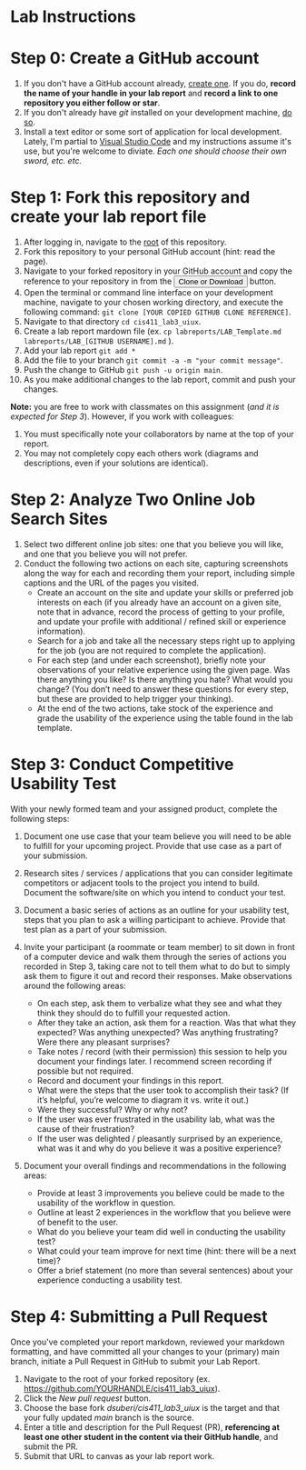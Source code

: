 # Lab Instructions

# Step 0: Create a GitHub account
1. If you don't have a GitHub account already, [create one](https://github.com/join). If you do, **record the name of your handle in your lab report** and **record a link to one repository you either follow or star**.
2. If you don't already have _git_ installed on your development machine, [do so](https://git-scm.com/downloads).
3. Install a text editor or some sort of application for local development. Lately, I'm partial to [Visual Studio Code](https://code.visualstudio.com/) and my instructions assume it's use, but you're welcome to diviate. _Each one should choose their own sword, etc. etc._

# Step 1: Fork this repository and create your lab report file
1. After logging in, navigate to the [root](https://github.com/dsuberi/cis411_lab3_uiux) of this repository.
2. Fork this repository to your personal GitHub account (hint: read the page).
3. Navigate to your forked repository in your GitHub account and copy the reference to your repository in from the <button class="btn btn-sm btn-primary">Clone or Download</button> button.
4. Open the terminal or command line interface on your development machine, navigate to your chosen working directory, and execute the following command: ```git clone [YOUR COPIED GITHUB CLONE REFERENCE]```.
5. Navigate to that directory ```cd cis411_lab3_uiux```.
6. Create a lab report mardown file (ex. ```cp labreports/LAB_Template.md labreports/LAB_[GITHUB USERNAME].md``` ).
7. Add your lab report ```git add *```
8. Add the file to your branch ```git commit -a -m "your commit message"```.
9. Push the change to GitHub ```git push -u origin main```.
10. As you make additional changes to the lab report, commit and push your changes.

**Note:** you are free to work with classmates on this assignment (*and it is expected for Step 3*).  However, if you work with colleagues:

1. You must specifically note your collaborators by name at the top of your report.
2. You may not completely copy each others work (diagrams and descriptions, even if your solutions are identical).

# Step 2: Analyze Two Online Job Search Sites
1. Select two different online job sites: one that you believe you will like, and one that you believe you will not prefer.  
1. Conduct the following two actions on each site, capturing screenshots along the way for each and recording them your report, including simple captions and the URL of the pages you visited.
   - Create an account on the site and update your skills or preferred job interests on each (if you already have an account on a given site, note that in advance, record the process of getting to your profile, and update your profile with additional / refined skill or experience information).  
   - Search for a job and take all the necessary steps right up to applying for the job (you are not required to complete the application).    
   - For each step (and under each screenshot), briefly note your observations of your relative experience using the given page. Was there anything you like? Is there anything you hate? What would you change? (You don’t need to answer these questions for every step, but these are provided to help trigger your thinking).  
   - At the end of the two actions, take stock of the experience and grade the usability of the experience using the table found in the lab template.

# Step 3: Conduct Competitive Usability Test
With your newly formed team and your assigned product, complete the following steps:
1. Document one use case that your team believe you will need to be able to fulfill for your upcoming project. Provide that use case as a part of your submission.
2. Research sites / services / applications that you can consider legitimate competitors or adjacent tools to the project you intend to build. Document the software/site on which you intend to conduct your test.
3. Document a basic series of actions as an outline for your usability test, steps that you plan to ask a willing participant to achieve. Provide that test plan as a part of your submission.
4. Invite your participant (a roommate or team member) to sit down in front of a computer device and walk them through the series of actions you recorded in Step 3, taking care not to tell them what to do but to simply ask them to figure it out and record their responses.  Make observations around the following areas:
   - On each step, ask them to verbalize what they see and what they think they should do to fulfill your requested action.
   - After they take an action, ask them for a reaction. Was that what they expected? Was anything unexpected? Was anything frustrating? Were there any pleasant surprises?
   - Take notes / record (with their permission) this session to help you document your findings later. I recommend screen recording if possible but not required.
   - Record and document your findings in this report.
   - What were the steps that the user took to accomplish their task? (If it’s helpful, you’re welcome to diagram it vs. write it out.)
   - Were they successful? Why or why not?
   - If the user was ever frustrated in the usability lab, what was the cause of their frustration?
   - If the user was delighted / pleasantly surprised by an experience, what was it and why do you believe it was a positive experience?

5. Document your overall findings and recommendations in the following areas:
   - Provide at least 3 improvements you believe could be made to the usability of the workflow in question.
   - Outline at least 2 experiences in the workflow that you believe were of benefit to the user.
   - What do you believe your team did well in conducting the usability test?
   - What could your team improve for next time (hint: there will be a next time)?
   - Offer a brief statement (no more than several sentences) about your experience conducting a usability test.

# Step 4: Submitting a Pull Request
Once you've completed your report markdown, reviewed your markdown formatting, and have committed all your changes to your (primary) main branch, initiate a Pull Request in GitHub to submit your Lab Report.
1. Navigate to the root of your forked repository (ex. https://github.com/YOURHANDLE/cis411_lab3_uiux).
2. Click the _New pull request_ button.
3. Choose the base fork _dsuberi/cis411_lab3_uiux_ is the target and that your fully updated _main_ branch is the source.
4. Enter a title and description for the Pull Request (PR), **referencing at least one other student in the content via their GitHub handle**, and submit the PR.
5. Submit that URL to canvas as your lab report work.
